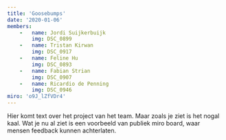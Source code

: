 ```yaml
---
title: 'Goosebumps'
date: '2020-01-06'
members:
    -   name: Jordi Suijkerbuijk
        img: DSC_0899
    -   name: Tristan Kirwan
        img: DSC_0917
    -   name: Feline Hu
        img: DSC_0893
    -   name: Fabian Strian
        img: DSC_0907
    -   name: Ricardio de Penning
        img: DSC_0946
miro: 'o9J_lZfVDr4'
---
```


Hier komt text over het project van het team. Maar zoals je ziet is het nogal kaal. Wat je nu al ziet is een voorbeeld van publiek miro board, waar mensen feedback kunnen achterlaten.




